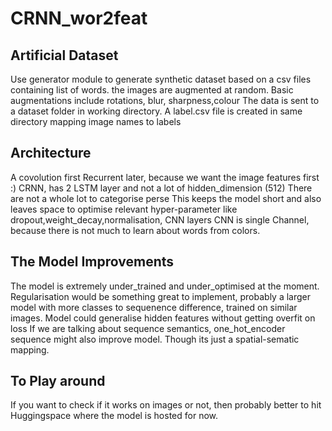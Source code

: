 # CRNN_wor2feat

## Artificial Dataset
Use generator module to generate synthetic dataset based on a csv files containing list of words. 
the images are augmented at random. Basic augmentations include rotations, blur, sharpness,colour
The data is sent to a dataset folder in working directory. A label.csv file is created in same directory mapping image names to labels


## Architecture
A covolution first Recurrent later, because we want the image features first :) 
CRNN, has 2 LSTM layer and not a lot of hidden_dimension (512)
There are not a whole lot to categorise perse
This keeps the model short and also leaves space to optimise relevant hyper-parameter like dropout,weight_decay,normalisation, CNN layers
CNN is single Channel, because there is not much to learn about words from colors.


## The Model Improvements
The model is extremely under_trained and under_optimised at the moment. 
Regularisation would be something great to implement, probably a larger model with more classes to sequenence difference, trained on similar images.
Model could generalise hidden features without getting overfit on loss
If we are talking about sequence semantics, one_hot_encoder sequence might also improve model. Though its just a spatial-sematic mapping.


## To Play around
If you want to check if it works on images or not, then probably better to hit Huggingspace where the model is hosted for now.
